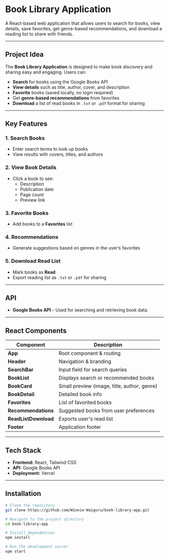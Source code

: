 # Book Library Application

A React-based web application that allows users to search for books, view details, save favorites, get genre-based recommendations, and download a reading list to share with friends.

---

## Project Idea

The **Book Library Application** is designed to make book discovery and sharing easy and engaging. Users can:

- **Search** for books using the Google Books API
- **View details** such as title, author, cover, and description
- **Favorite** books (saved locally, no login required)
- Get **genre-based recommendations** from favorites
- **Download** a list of read books in `.txt` or `.pdf` format for sharing

---

## Key Features

### 1. Search Books

- Enter search terms to look up books
- View results with covers, titles, and authors

### 2. View Book Details

- Click a book to see:
  - Description
  - Publication date
  - Page count
  - Preview link

### 3. Favorite Books

- Add books to a **Favorites** list

### 4. Recommendations

- Generate suggestions based on genres in the user’s favorites

### 5. Download Read List

- Mark books as **Read**
- Export reading list as `.txt` or `.pdf` for sharing

---

## API

- **Google Books API** – Used for searching and retrieving book data.

---

## React Components

| Component            | Description                                 |
| -------------------- | ------------------------------------------- |
| **App**              | Root component & routing                    |
| **Header**           | Navigation & branding                       |
| **SearchBar**        | Input field for search queries              |
| **BookList**         | Displays search or recommended books        |
| **BookCard**         | Small preview (image, title, author, genre) |
| **BookDetail**       | Detailed book info                          |
| **Favorites**        | List of favorited books                     |
| **Recommendations**  | Suggested books from user preferences       |
| **ReadListDownload** | Exports user's read list                    |
| **Footer**           | Application footer                          |

---

## Tech Stack

- **Frontend:** React, Tailwind CSS
- **API:** Google Books API
- **Deployment:** Vercel

---

## Installation

```bash
# Clone the repository
git clone https://github.com/Winnie-Waiguru/book-library-app.git

# Navigate to the project directory
cd book-library-app

# Install dependencies
npm install

# Run the development server
npm start
```

